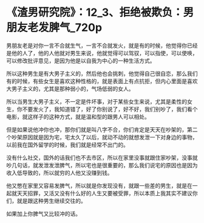 # 《渣男研究院》：12_3、拒绝被欺负：男朋友老发脾气_720p

男朋友老是对你一言不合就生气，一言不合就发火，就是有的时候，他觉得你已经是他的人了，他的人他就对男生来说，他就觉得可以驾驭，可以指使，可以使唤，可以修改批评意见，是因为他是以自我为中心的一种生活方式。

所以这种男生是有大男子主义的，然后他也会挑刺，他觉得自己很自恋，那么我们有的时候，有些女生是喜欢这种性格的，就是表面上有点抗拒，但内心里面是喜欢大男子主义的，尤其是那种弱小的，气场低弱的女人。

所以当男生大男子主义，不一定是件坏事，对于某些女生来说，尤其是柔性的女生，你不要发火了，我知道错了，好了你别说了，好不好，我们别吵了，我们看个电影，就这样子的这种方式，就是温和型的跟男人可以相处。

但是如果说他冲你也冲，那你们就是叫八字不合，你们肯定是天天在吵架的，第二个吵架原因就是因为宅，宅太久了以后，就动不动的就想发泄一下对身边的事物，以前我在国外留学的时候，我们就是经常不出门的。

没有什么社交，国外的话我们也不去市区，所以在家里没事就跟住家吵架，没事就吵几句话，就发泄发泄脾气，所以宅也是很重要的，那么我们说宅的原因也是因为收入低导致的，所以就穷的人他又没赚到钱。

他又憋在家里又容易发脾气，所以就是你发现没有，就跟一些差的男生，就是在一起就天天招罪，又活又没有什么好的人生又要被受罪，所以本质上我其实不建议你们，就是跟这种男生继续交往的。

如果加上你脾气又比较冲的话。